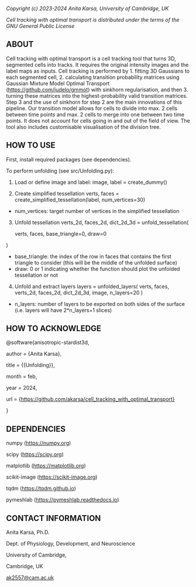 *Copyright (c) 2023-2024 Anita Karsa, University of Cambridge, UK*

*Cell tracking with optimal transport is distributed under the terms of the GNU General Public License*

ABOUT
-------------------------------------------------------------------------------
Cell tracking with optimal transport is a cell tracking tool that turns 3D, segmented cells
into tracks. It requires the original intensity images and the label maps as inputs. Cell
tracking is performed by 1. fitting 3D Gaussians to each segmented cell, 2. calculating 
transition probability matrices using Gaussian Mixture Model Optimal Transport 
(https://github.com/judelo/gmmot) with sinkhorn regularisation, and then 3. turning these 
matrices into the highest-probability valid transition matrices. Step 3 and the use of sinkhorn 
for step 2 are the main innovations of this pipeline. Our transition model allows for cells 
to divide into max. 2 cells between time points and max. 2 cells to merge into one between 
two time points. It does not account for cells going in and out of the field of view. 
The tool also includes customisable visualisation of the division tree.     

HOW TO USE
-------------------------------------------------------------------------------
First, install required packages (see dependencies).

To perform unfolding (see src/Unfolding.py):

1. Load or define image and label:
image, label = create_dummy()

2. Create simplified tessellation
verts, faces = create_simplified_tessellation(label, num_vertices=30)
* num_vertices: target number of vertices in the simplified tessellation

3. Unfold tessellation
verts_2d, faces_2d, dict_2d_3d = unfold_tessellation(

    verts, faces, base_triangle=0, draw=0

)
* base_triangle: the index of the row in faces that contains the first triangle
to consider (this will be the middle of the unfolded surface)
* draw: 0 or 1 indicating whether the function should plot the unfolded
tessellation or not

4. Unfold and extract layers
layers = unfolded_layers(
    verts, faces, verts_2d, faces_2d, dict_2d_3d, image, n_layers=20
)
* n_layers: number of layers to be exported on both sides of the surface
(i.e. layers will have 2*n_layers+1 slices)

HOW TO ACKNOWLEDGE
-------------------------------------------------------------------------------
@software{anisotropic-stardist3d,

  author       = {Anita Karsa},

  title        = {{Unfolding}},

  month        = feb,

  year         = 2024,

  url 	       = {https://github.com/akarsa/cell_tracking_with_optimal_transport}

}

DEPENDENCIES
-------------------------------------------------------------------------------
numpy (https://numpy.org)

scipy (https://scipy.org)

matplotlib (https://matplotlib.org)

scikit-image (https://scikit-image.org)

tqdm (https://tqdm.github.io)

pymeshlab (https://pymeshlab.readthedocs.io)


CONTACT INFORMATION
-------------------------------------------------------------------------------
Anita Karsa, Ph.D.

Dept. of Physiology, Development, and Neuroscience

University of Cambridge,

Cambridge, UK

ak2557@cam.ac.uk
